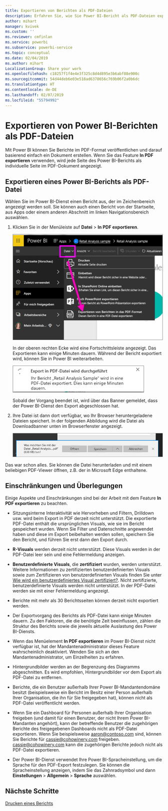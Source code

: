 ```yaml
---
title: Exportieren von Berichten als PDF-Dateien
description: Erfahren Sie, wie Sie Power BI-Bericht als PDF-Dateien exportieren.
author: mihart
manager: kvivek
ms.custom: ''
ms.reviewer: cmfinlan
ms.service: powerbi
ms.subservice: powerbi-service
ms.topic: conceptual
ms.date: 02/04/2019
ms.author: mihart
LocalizationGroup: Share your work
ms.openlocfilehash: c18257f1f4e4e3f325c8d4d895e3b6abf88e900c
ms.sourcegitcommit: 54d44deb6e03e518ad6378656c769b06f2a0b6dc
ms.translationtype: HT
ms.contentlocale: de-DE
ms.lasthandoff: 02/07/2019
ms.locfileid: "55794992"
---
```

# <a name="export-reports-from-power-bi-to-pdf"></a>Exportieren von Power BI-Berichten als PDF-Dateien
Mit Power BI können Sie Berichte im PDF-Format veröffentlichen und darauf basierend einfach ein Dokument erstellen. Wenn Sie das Feature **In PDF exportieren** verwenden, wird jede Seite des Power BI-Berichts als individuelle Seite im PDF-Dokument angezeigt.

## <a name="how-to-export-your-power-bi-report-to-pdf"></a>Exportieren eines Power BI-Berichts als PDF-Datei
Wählen Sie im Power BI-Dienst einen Bericht aus, der im Zeichenbereich angezeigt werden soll. Sie können auch einen Bericht von der Startseite, aus Apps oder einem anderen Abschnitt im linken Navigationsbereich auswählen.

1. Klicken Sie in der Menüleiste auf **Datei** > **In PDF exportieren**.

    ![„Datei“ auf der Menüleiste und Pfeil, der auf „In PDF exportieren“ zeigt](media/end-user-pdf/power-bi-export-pdf.png)

    In der oberen rechten Ecke wird eine Fortschrittsleiste angezeigt. Das Exportieren kann einige Minuten dauern. Während der Bericht exportiert wird, können Sie in Power BI weiterarbeiten.

    ![Meldung zum Fortschritt des Exportierens](media/end-user-pdf/power-bi-export-message.png)

    Sobald der Vorgang beendet ist, wird über das Banner gemeldet, dass der Power BI-Dienst den Export abgeschlossen hat.

2. Ihre Datei ist dann dort verfügbar, wo Ihr Browser heruntergeladene Dateien speichert. In der folgenden Abbildung wird die Datei als Downloadbanner unten im Browserfenster angezeigt.

    ![Speicherort für heruntergeladene Datei](media/end-user-pdf/power-bi-save-file.png)

Das war schon alles. Sie können die Datei herunterladen und mit einem beliebigen PDF-Viewer öffnen, z.B. der in Microsoft Edge enthaltene.


## <a name="limitations-and-considerations"></a>Einschränkungen und Überlegungen
Einige Aspekte und Einschränkungen sind bei der Arbeit mit dem Feature **In PDF exportieren** zu beachten.

- Sitzungsinterne Interaktivität wie Hervorheben und Filtern, Drilldown usw. wird beim Export in PDF derzeit nicht unterstützt. Die exportierte PDF-Datei enthält die ursprünglichen Visuals, wie sie im Bericht gespeichert wurden. Wenn Sie Filter und Datenschnitte angewendet haben und diese im Export beibehalten werden sollen, speichern Sie den Bericht, und führen Sie erst dann den Export durch.

* **R-Visuals** werden derzeit nicht unterstützt. Diese Visuals werden in der PDF-Datei leer sein und eine Fehlermeldung anzeigen.  

* **Benutzerdefinierte Visuals**, die **zertifiziert** wurden, werden unterstützt. Weitere Informationen zu zertifizierten benutzerdefinierten Visuals sowie zum Zertifizieren von benutzerdefinierten Visuals finden Sie unter [Wie wird ein benutzerdefiniertes Visual zertifiziert?](../power-bi-custom-visuals-certified.md). Nicht zertifizierte, benutzerdefinierte Visuals werden nicht unterstützt. In der PDF-Datei werden sie mit einer Fehlermeldung angezeigt.   

* Berichte mit mehr als 30 Berichtsseiten können derzeit nicht exportiert werden.

* Der Exportvorgang des Berichts als PDF-Datei kann einige Minuten dauern. Zu den Faktoren, die die benötigte Zeit beeinflussen, zählen die Struktur des Berichts sowie die jeweils aktuelle Auslastung des Power BI-Diensts.

* Wenn das Menüelement **In PDF exportieren** im Power BI-Dienst nicht verfügbar ist, hat der Mandantenadministrator dieses Feature wahrscheinlich deaktiviert. Wenden Sie sich an den Mandantenadministrator, um Einzelheiten zu erfahren.

* Hintergrundbilder werden an der Begrenzung des Diagramms abgeschnitten. Es wird empfohlen, Hintergrundbilder vor dem Export als PDF-Datei zu entfernen.

* Berichte, die ein Benutzer außerhalb Ihrer Power BI-Mandantendomäne besitzt (beispielsweise ein Bericht im Besitz einer Person außerhalb Ihrer Organisation, die ihn für Sie freigegeben hat), können nicht als PDF-Datei veröffentlicht werden.

* Wenn Sie ein Dashboard für Personen außerhalb Ihrer Organisation freigeben (und damit für einen Benutzer, der nicht Ihrem Power BI-Mandanten angehört), kann der betreffende Benutzer die zugehörigen Berichte des freigegebenen Dashboards nicht als PDF-Datei exportieren. Wenn Sie beispielsweise aaron@contoso.com sind, können Sie Berichte für cassie@cohowinery.com freigeben. cassie@cohowinery.com kann die zugehörigen Berichte jedoch nicht als PDF-Datei exportieren.

* Der Power BI-Dienst verwendet Ihre Power BI-Spracheinstellung, um die Sprache für den PDF-Export festzulegen. Sie können die Spracheinstellung anzeigen, indem Sie das Zahnradsymbol und dann **Einstellungen** > **Allgemein** > **Sprache** auswählen.

## <a name="next-steps"></a>Nächste Schritte
[Drucken eines Berichts](end-user-print.md)